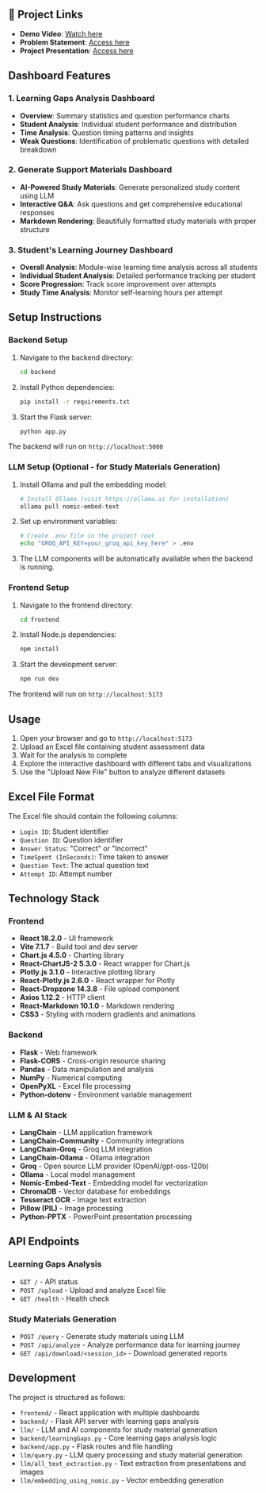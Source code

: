 ## 🔗 Project Links

- **Demo Video**: [Watch here](https://drive.google.com/file/d/1ukZno1Z5KC8AfFZYDWNC3PmhNvm3ZR7e/view?usp=drive_link)
- **Problem Statement**: [Access here](https://drive.google.com/file/d/16dYKi0u5i3H1zKgWCli4-Ls-ifgJRdoi/view?usp=sharing)
- **Project Presentation**: [Access here](https://drive.google.com/file/d/1HIZBTps1Nx9_lmjPCSG42Jhs9jbXjTg-/view?usp=drive_link)

## Dashboard Features

### 1. Learning Gaps Analysis Dashboard
- **Overview**: Summary statistics and question performance charts
- **Student Analysis**: Individual student performance and distribution
- **Time Analysis**: Question timing patterns and insights
- **Weak Questions**: Identification of problematic questions with detailed breakdown

### 2. Generate Support Materials Dashboard
- **AI-Powered Study Materials**: Generate personalized study content using LLM
- **Interactive Q&A**: Ask questions and get comprehensive educational responses
- **Markdown Rendering**: Beautifully formatted study materials with proper structure

### 3. Student's Learning Journey Dashboard
- **Overall Analysis**: Module-wise learning time analysis across all students
- **Individual Student Analysis**: Detailed performance tracking per student
- **Score Progression**: Track score improvement over attempts
- **Study Time Analysis**: Monitor self-learning hours per attempt

## Setup Instructions

### Backend Setup

1. Navigate to the backend directory:
   ```bash
   cd backend
   ```

2. Install Python dependencies:
   ```bash
   pip install -r requirements.txt
   ```

3. Start the Flask server:
   ```bash
   python app.py
   ```

The backend will run on `http://localhost:5000`

### LLM Setup (Optional - for Study Materials Generation)

1. Install Ollama and pull the embedding model:
   ```bash
   # Install Ollama (visit https://ollama.ai for installation)
   ollama pull nomic-embed-text
   ```

2. Set up environment variables:
   ```bash
   # Create .env file in the project root
   echo "GROQ_API_KEY=your_groq_api_key_here" > .env
   ```

3. The LLM components will be automatically available when the backend is running.

### Frontend Setup

1. Navigate to the frontend directory:
   ```bash
   cd frontend
   ```

2. Install Node.js dependencies:
   ```bash
   npm install
   ```

3. Start the development server:
   ```bash
   npm run dev
   ```

The frontend will run on `http://localhost:5173`

## Usage

1. Open your browser and go to `http://localhost:5173`
2. Upload an Excel file containing student assessment data
3. Wait for the analysis to complete
4. Explore the interactive dashboard with different tabs and visualizations
5. Use the "Upload New File" button to analyze different datasets

## Excel File Format

The Excel file should contain the following columns:
- `Login ID`: Student identifier
- `Question ID`: Question identifier
- `Answer Status`: "Correct" or "Incorrect"
- `TimeSpent (InSeconds)`: Time taken to answer
- `Question Text`: The actual question text
- `Attempt ID`: Attempt number

## Technology Stack

### Frontend
- **React 18.2.0** - UI framework
- **Vite 7.1.7** - Build tool and dev server
- **Chart.js 4.5.0** - Charting library
- **React-ChartJS-2 5.3.0** - React wrapper for Chart.js
- **Plotly.js 3.1.0** - Interactive plotting library
- **React-Plotly.js 2.6.0** - React wrapper for Plotly
- **React-Dropzone 14.3.8** - File upload component
- **Axios 1.12.2** - HTTP client
- **React-Markdown 10.1.0** - Markdown rendering
- **CSS3** - Styling with modern gradients and animations

### Backend
- **Flask** - Web framework
- **Flask-CORS** - Cross-origin resource sharing
- **Pandas** - Data manipulation and analysis
- **NumPy** - Numerical computing
- **OpenPyXL** - Excel file processing
- **Python-dotenv** - Environment variable management

### LLM & AI Stack
- **LangChain** - LLM application framework
- **LangChain-Community** - Community integrations
- **LangChain-Groq** - Groq LLM integration
- **LangChain-Ollama** - Ollama integration
- **Groq** - Open source LLM provider (OpenAI/gpt-oss-120b)
- **Ollama** - Local model management
- **Nomic-Embed-Text** - Embedding model for vectorization
- **ChromaDB** - Vector database for embeddings
- **Tesseract OCR** - Image text extraction
- **Pillow (PIL)** - Image processing
- **Python-PPTX** - PowerPoint presentation processing

## API Endpoints

### Learning Gaps Analysis
- `GET /` - API status
- `POST /upload` - Upload and analyze Excel file
- `GET /health` - Health check

### Study Materials Generation
- `POST /query` - Generate study materials using LLM
- `POST /api/analyze` - Analyze performance data for learning journey
- `GET /api/download/<session_id>` - Download generated reports

## Development

The project is structured as follows:
- `frontend/` - React application with multiple dashboards
- `backend/` - Flask API server with learning gaps analysis
- `llm/` - LLM and AI components for study material generation
- `backend/learningGaps.py` - Core learning gaps analysis logic
- `backend/app.py` - Flask routes and file handling
- `llm/query.py` - LLM query processing and study material generation
- `llm/all_text_extraction.py` - Text extraction from presentations and images
- `llm/embedding_using_nomic.py` - Vector embedding generation
